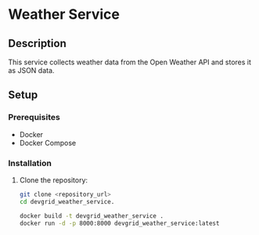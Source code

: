 # Weather Service

## Description

This service collects weather data from the Open Weather API and stores it as JSON data.

## Setup

### Prerequisites
- Docker
- Docker Compose

### Installation

1. Clone the repository:
   ```sh
   git clone <repository_url>
   cd devgrid_weather_service.

   docker build -t devgrid_weather_service .
   docker run -d -p 8000:8000 devgrid_weather_service:latest